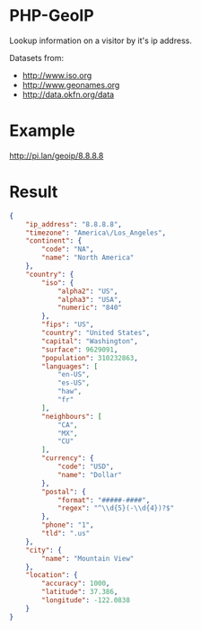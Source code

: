 # PHP-GeoIP
Lookup information on a visitor by it's ip address.

Datasets from:

- http://www.iso.org
- http://www.geonames.org
- http://data.okfn.org/data

# Example
http://pi.lan/geoip/8.8.8.8

# Result
```json
{
    "ip_address": "8.8.8.8",
    "timezone": "America\/Los_Angeles",
    "continent": {
        "code": "NA",
        "name": "North America"
    },
    "country": {
        "iso": {
            "alpha2": "US",
            "alpha3": "USA",
            "numeric": "840"
        },
        "fips": "US",
        "country": "United States",
        "capital": "Washington",
        "surface": 9629091,
        "population": 310232863,
        "languages": [
            "en-US",
            "es-US",
            "haw",
            "fr"
        ],
        "neighbours": [
            "CA",
            "MX",
            "CU"
        ],
        "currency": {
            "code": "USD",
            "name": "Dollar"
        },
        "postal": {
            "format": "#####-####",
            "regex": "^\\d{5}(-\\d{4})?$"
        },
        "phone": "1",
        "tld": ".us"
    },
    "city": {
        "name": "Mountain View"
    },
    "location": {
        "accuracy": 1000,
        "latitude": 37.386,
        "longitude": -122.0838
    }
}
```